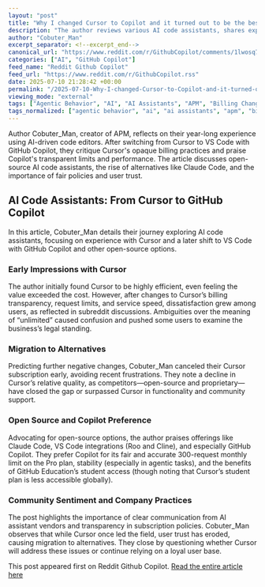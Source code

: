 ```yaml
---
layout: "post"
title: "Why I changed Cursor to Copilot and it turned out to be the best choice"
description: "The author reviews various AI code assistants, shares experiences with Cursor's billing changes, and explains their preference for Github Copilot and open-source alternatives."
author: "Cobuter_Man"
excerpt_separator: <!--excerpt_end-->
canonical_url: "https://www.reddit.com/r/GithubCopilot/comments/1lwosq7/why_i_changed_cursor_to_copilot_and_it_turned_out/"
categories: ["AI", "GitHub Copilot"]
feed_name: "Reddit Github Copilot"
feed_url: "https://www.reddit.com/r/GithubCopilot.rss"
date: 2025-07-10 21:28:42 +00:00
permalink: "/2025-07-10-Why-I-changed-Cursor-to-Copilot-and-it-turned-out-to-be-the-best-choice.html"
viewing_mode: "external"
tags: ["Agentic Behavior", "AI", "AI Assistants", "APM", "Billing Changes", "Claude Code", "Community", "Copilot Pro", "Cursor", "Developer Tools", "GitHub Copilot", "LLM", "Open Source", "Request Limits", "Student Subscriptions", "Visual Studio Code"]
tags_normalized: ["agentic behavior", "ai", "ai assistants", "apm", "billing changes", "claude code", "community", "copilot pro", "cursor", "developer tools", "github copilot", "llm", "open source", "request limits", "student subscriptions", "visual studio code"]
---
```


Author Cobuter_Man, creator of APM, reflects on their year-long experience using AI-driven code editors. After switching from Cursor to VS Code with GitHub Copilot, they critique Cursor's opaque billing practices and praise Copilot's transparent limits and performance. The article discusses open-source AI code assistants, the rise of alternatives like Claude Code, and the importance of fair policies and user trust.<!--excerpt_end-->

## AI Code Assistants: From Cursor to GitHub Copilot

In this article, Cobuter_Man details their journey exploring AI code assistants, focusing on experience with Cursor and a later shift to VS Code with GitHub Copilot and other open-source options.

### Early Impressions with Cursor

The author initially found Cursor to be highly efficient, even feeling the value exceeded the cost. However, after changes to Cursor’s billing transparency, request limits, and service speed, dissatisfaction grew among users, as reflected in subreddit discussions. Ambiguities over the meaning of “unlimited” caused confusion and pushed some users to examine the business’s legal standing.

### Migration to Alternatives

Predicting further negative changes, Cobuter_Man canceled their Cursor subscription early, avoiding recent frustrations. They note a decline in Cursor’s relative quality, as competitors—open-source and proprietary—have closed the gap or surpassed Cursor in functionality and community support.

### Open Source and Copilot Preference

Advocating for open-source options, the author praises offerings like Claude Code, VS Code integrations (Roo and Cline), and especially GitHub Copilot. They prefer Copilot for its fair and accurate 300-request monthly limit on the Pro plan, stability (especially in agentic tasks), and the benefits of GitHub Education’s student access (though noting that Cursor’s student plan is less accessible globally).

### Community Sentiment and Company Practices

The post highlights the importance of clear communication from AI assistant vendors and transparency in subscription policies. Cobuter_Man observes that while Cursor once led the field, user trust has eroded, causing migration to alternatives. They close by questioning whether Cursor will address these issues or continue relying on a loyal user base.

This post appeared first on Reddit Github Copilot. [Read the entire article here](https://www.reddit.com/r/GithubCopilot/comments/1lwosq7/why_i_changed_cursor_to_copilot_and_it_turned_out/)
